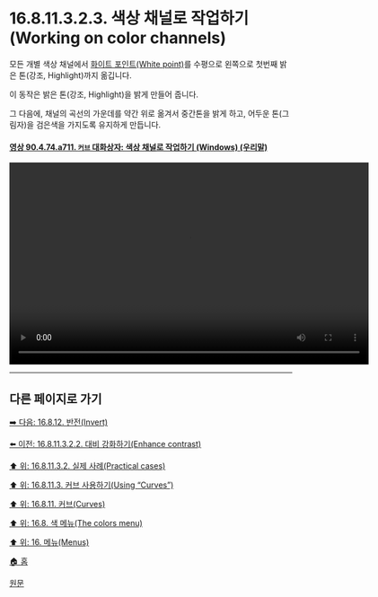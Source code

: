 # 16.8.11.3.2.3. 색상 채널로 작업하기(Working on color channels)
모든 개별 색상 채널에서 [화이트 포인트(White point)](./19-glossaryx-white_point.md)를 수평으로 왼쪽으로 첫번째 밝은 톤(강조, Highlight)까지 옮깁니다.

이 동작은 밝은 톤(강조, Highlight)을 밝게 만들어 줍니다.

그 다음에, 채널의 곡선의 가운데를 약간 위로 옮겨서 중간톤을 밝게 하고, 어두운 톤(그림자)을 검은색을 가지도록 유지하게 만듭니다.

<a id="90-04-74-a711"></a>

#### [영상 90.4.74.a711. `커브` 대화상자: 색상 채널로 작업하기 (Windows) (우리말)](./90-04-0074-curves.md#90-04-74-a711)
<video controls="controls" width="640" height="360" src="https://github.com/user-attachments/assets/82f53a5e-62a2-4877-ab88-5e0bfdf13635"></video>

***

## 다른 페이지로 가기

[➡️ 다음: 16.8.12. 반전(Invert)](./16-08-12-invert.md)

[⬅️ 이전: 16.8.11.3.2.2. 대비 강화하기(Enhance contrast)](./16-08-11-03-02-02-enhance_contrast.md)

[⬆️ 위: 16.8.11.3.2. 실제 사례(Practical cases)](./16-08-11-03-02-00-practical_cases.md)

[⬆️ 위: 16.8.11.3. 커브 사용하기(Using “Curves”)](./16-08-11-03-00-using_curves.md)

[⬆️ 위: 16.8.11. 커브(Curves)](./16-08-11-00-curves.md)

[⬆️ 위: 16.8. 색 메뉴(The colors menu)](./16-08-00-the-colors-menu.md)

[⬆️ 위: 16. 메뉴(Menus)](./16-00-menus.md)

[🏠 홈](./00-home.md)

[원문](https://docs.gimp.org/2.10/ko/gimp-tool-curves.html#idm31514)
